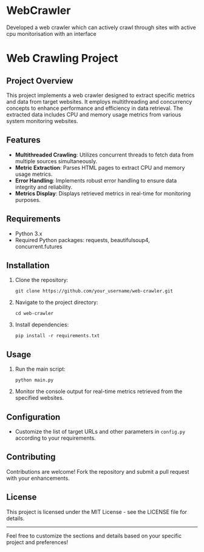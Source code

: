 # WebCrawler
Developed a web crawler which can actively crawl through sites with active cpu monitorisation with an interface

# Web Crawling Project

## Project Overview
This project implements a web crawler designed to extract specific metrics and data from target websites. It employs multithreading and concurrency concepts to enhance performance and efficiency in data retrieval. The extracted data includes CPU and memory usage metrics from various system monitoring websites.

## Features
- **Multithreaded Crawling**: Utilizes concurrent threads to fetch data from multiple sources simultaneously.
- **Metric Extraction**: Parses HTML pages to extract CPU and memory usage metrics.
- **Error Handling**: Implements robust error handling to ensure data integrity and reliability.
- **Metrics Display**: Displays retrieved metrics in real-time for monitoring purposes.

## Requirements
- Python 3.x
- Required Python packages: requests, beautifulsoup4, concurrent.futures

## Installation
1. Clone the repository:
   ```
   git clone https://github.com/your_username/web-crawler.git
   ```
2. Navigate to the project directory:
   ```
   cd web-crawler
   ```
3. Install dependencies:
   ```
   pip install -r requirements.txt
   ```

## Usage
1. Run the main script:
   ```
   python main.py
   ```
2. Monitor the console output for real-time metrics retrieved from the specified websites.

## Configuration
- Customize the list of target URLs and other parameters in `config.py` according to your requirements.

## Contributing
Contributions are welcome! Fork the repository and submit a pull request with your enhancements.

## License
This project is licensed under the MIT License - see the LICENSE file for details.

---

Feel free to customize the sections and details based on your specific project and preferences!
